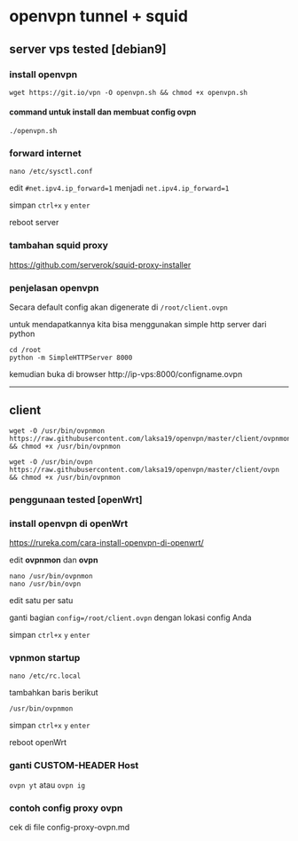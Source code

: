 # openvpn tunnel + squid

## server vps tested [debian9]

### install openvpn
```wget https://git.io/vpn -O openvpn.sh && chmod +x openvpn.sh```
#### command untuk install dan membuat config ovpn
```./openvpn.sh```

### forward internet

```nano /etc/sysctl.conf```

edit ```#net.ipv4.ip_forward=1``` menjadi ```net.ipv4.ip_forward=1```

simpan ```ctrl+x``` ```y``` ```enter```

reboot server

### tambahan squid proxy
https://github.com/serverok/squid-proxy-installer


### penjelasan openvpn
Secara default config akan digenerate di ```/root/client.ovpn```

untuk mendapatkannya kita bisa menggunakan simple http server dari python

```
cd /root
python -m SimpleHTTPServer 8000
```

kemudian buka di browser http://ip-vps:8000/configname.ovpn

---

## client

```shell
wget -O /usr/bin/ovpnmon https://raw.githubusercontent.com/laksa19/openvpn/master/client/ovpnmon && chmod +x /usr/bin/ovpnmon

wget -O /usr/bin/ovpn https://raw.githubusercontent.com/laksa19/openvpn/master/client/ovpn && chmod +x /usr/bin/ovpnmon

```
### penggunaan tested [openWrt]

### install openvpn di openWrt

https://rureka.com/cara-install-openvpn-di-openwrt/

edit **ovpnmon** dan **ovpn**

```
nano /usr/bin/ovpnmon
nano /usr/bin/ovpn
```
edit satu per satu

ganti bagian ```config=/root/client.ovpn``` dengan lokasi config Anda

simpan ```ctrl+x``` ```y``` ```enter```

### vpnmon startup

```nano /etc/rc.local```

tambahkan baris berikut

```/usr/bin/ovpnmon```

simpan ```ctrl+x``` ```y``` ```enter```

reboot openWrt

### ganti CUSTOM-HEADER Host

```ovpn yt``` atau ```ovpn ig```

### contoh config proxy ovpn
cek di file config-proxy-ovpn.md

